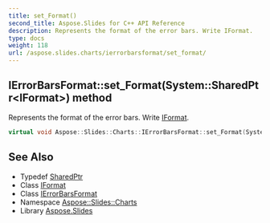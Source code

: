 ```yaml
---
title: set_Format()
second_title: Aspose.Slides for C++ API Reference
description: Represents the format of the error bars. Write IFormat.
type: docs
weight: 118
url: /aspose.slides.charts/ierrorbarsformat/set_format/
---
```

## IErrorBarsFormat::set_Format(System::SharedPtr\<IFormat\>) method


Represents the format of the error bars. Write [IFormat](../../iformat/).

```cpp
virtual void Aspose::Slides::Charts::IErrorBarsFormat::set_Format(System::SharedPtr<IFormat> value)=0
```




## See Also

* Typedef [SharedPtr](../../../system/sharedptr/)
* Class [IFormat](../../iformat/)
* Class [IErrorBarsFormat](../)
* Namespace [Aspose::Slides::Charts](../../)
* Library [Aspose.Slides](../../../)